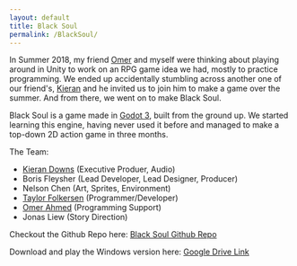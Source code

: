```yaml
---
layout: default
title: Black Soul
permalink: /BlackSoul/
---
```

In Summer 2018, my friend [Omer](github.com/omergosh) and myself were thinking about playing around in Unity to work on an RPG game idea we had, mostly to practice programming. We ended up accidentally stumbling across another one of our friend's, [Kieran](kierandowns.github.io) and he invited us to join him to make a game over the summer. And from there, we went on to make Black Soul.

Black Soul is a game made in [Godot 3](godotengine.org), built from the ground up. We started learning this engine, having never used it before and managed to make a top-down 2D action game in three months.

The Team:
* [Kieran Downs](kierandowns.github.io) (Executive Produer, Audio)
* Boris Fleysher (Lead Developer, Lead Designer, Producer)
* Nelson Chen (Art, Sprites, Environment)
* [Taylor Folkersen](github.com/tfolkersen) (Programmer/Developer)
* [Omer Ahmed](github.com/Omergosh) (Programming Support)
* Jonas Liew (Story Direction)

Checkout the Github Repo here: [Black Soul Github Repo](github.com/TeamMaigo/BlackSoul)

Download and play the Windows version here: [Google Drive Link](https://drive.google.com/open?id=1qcM0u26zyBM4MkMIEbSQtvEzECAt87kG)
